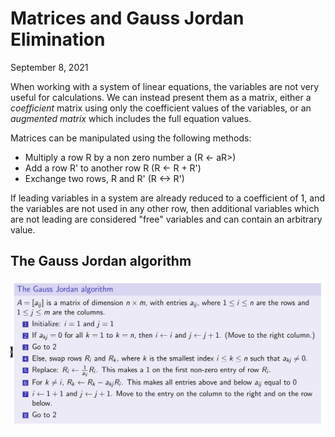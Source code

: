 # Matrices and Gauss Jordan Elimination
September 8, 2021

When working with a system of linear equations, the variables are not very useful for calculations. We can instead present them as a matrix, either a *coefficient* matrix using only the coefficient values of the variables, or an *augmented matrix* which includes the full equation values.

Matrices can be manipulated using the following methods:
- Multiply a row R by a non zero number a (R <- aR>)
- Add a row R' to another row R (R <- R + R')
- Exchange two rows, R and R' (R <-> R')

If leading variables in a system are already reduced to a coefficient of 1, and the variables are not used in any other row, then additional variables which are not leading are considered "free" variables and can contain an arbitrary value.

## The Gauss Jordan algorithm
![Algorithm steps](../images/gja.png)
